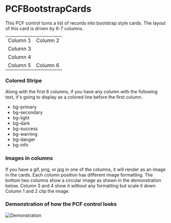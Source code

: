 # PCFBootstrapCards
This PCF control turns a list of records into bootstrap style cards. The layout of this card is driven by 6-7 columns.

<table>
    <thead>
    </thead>
    <tbody>
        <tr>
            <td>Column 1</td>
            <td>Column 2</td>
        </tr>
        <tr>
            <td colspan=2>Column 3</td>
        </tr>
        <tr>
            <td colspan=2>Column 4</td>
        </tr>
        <tr>
            <td>Column 5</td>
            <td>Column 6</td>
        </tr>
    </tbody>
</table>

### Colored Stripe
Along with the first 6 columns, if you have any column with the following text, it's going to display as a colored line before the first column.
- bg-primary
- bg-secondary
- bg-light
- bg-dark
- bg-success
- bg-warning
- bg-danger
- bg-info

### Images in columns
If you have a gif, png, or jpg in one of the columns, it will render as an image in the cards. Each column position has different image formatting. The bottom two columns show a circular image as shown in the demonstration below. Column 3 and 4 show it without any formatting but scale it down. Column 1 and 2 clip the image.

### Demonstration of how the PCF control looks
![Demonstration](https://i.imgur.com/hrSX5NJ.png)
